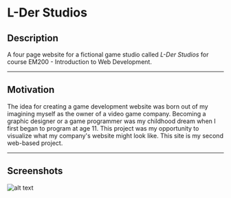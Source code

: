 # L-Der Studios

## Description
A four page website for a fictional game studio called *L-Der Studios* for course EM200 - Introduction to Web Development. 

---
## Motivation                                                            
The idea for creating a game development website was born out of my imagining myself as the owner of a video game company.  Becoming a graphic designer or a game programmer was my childhood dream when I first began to program at age 11.  This project was my opportunity to visualize what my company's website might look like.  This site is my second web-based project.    

---
## Screenshots
![alt text](https://github.com/ptmjddavis/L-Der-Studios/blob/gh-pages/L-Der001.png "Screenshot 1")
                                       
                                                                              

